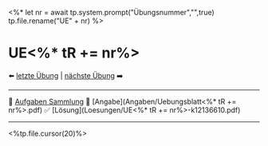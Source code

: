 <%*
let nr = await tp.system.prompt("Übungsnummer","",true)
tp.file.rename("UE" + nr)
%>

# UE<%* tR += nr%>

⬅️ <a href="UE<%* tR += (parseInt(nr) - 1) %>.md" class="internal-link">letzte Übung</a> | <a href="UE<%* tR += (parseInt(nr) + 1) %>.md" class="internal-link">nächste Übung</a> ➡️ 

---

🔎 [Aufgaben Sammlung](../xEDU/(SemB2)-SS24/Mathematik%202/UE/Aufgabensammlung.pdf)
📝 [Angabe](Angaben/Uebungsblatt<%* tR += nr%>.pdf)
✅ [Lösung](Loesungen/UE<%* tR += nr%>-k12136610.pdf)

---

<%tp.file.cursor(20)%>